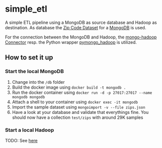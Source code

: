 # simple_etl
A simple ETL pipeline using a MongoDB as source database and Hadoop as destination.
As database the [Zip Code Dataset](https://docs.mongodb.com/manual/tutorial/aggregation-zip-code-data-set/) for a [MongoDB](https://www.mongodb.com/) is used.

For the connection between the MongoDB and Hadoop, the [mongo-hadoop Connector](https://github.com/mongodb/mongo-hadoop) resp. the Python wrapper [pymongo_hadoop](https://pypi.org/project/pymongo_hadoop/) is utilized.

## How to set it up

### Start the local MongoDB
1. Change into the `/db` folder
1. Build the docker image using `docker build -t mongodb .`
1. Run the docker container using `docker run -d -p 27017:27017 --name mongodb mongodb`
1. Attach a shell to your container using `docker exec -it mongodb`
1. Import the sample dataset using `mongoimport -v --file zips.json`
1. Have a look at your database and validate that everythings fine. You should now have a collection `test/zips` with around 29K samples

### Start a local Hadoop
TODO: See [here](https://clubhouse.io/developer-how-to/how-to-set-up-a-hadoop-cluster-in-docker/)
